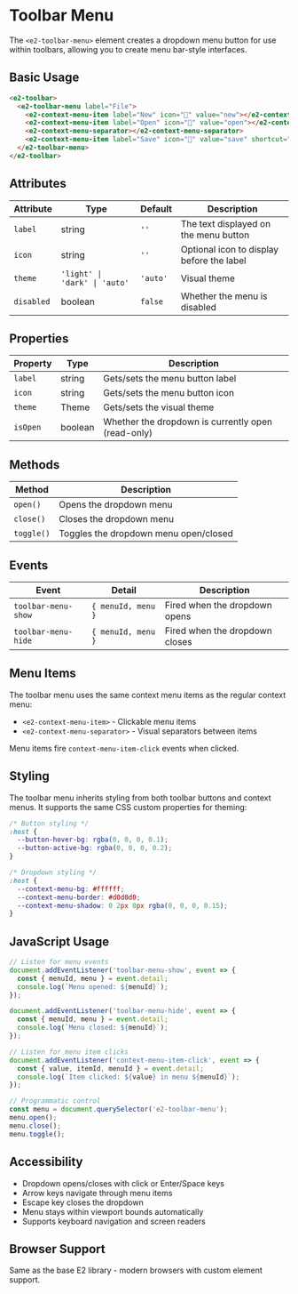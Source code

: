 # Toolbar Menu

The `<e2-toolbar-menu>` element creates a dropdown menu button for use within toolbars, allowing you to create menu bar-style interfaces.

## Basic Usage

```html
<e2-toolbar>
  <e2-toolbar-menu label="File">
    <e2-context-menu-item label="New" icon="📄" value="new"></e2-context-menu-item>
    <e2-context-menu-item label="Open" icon="📁" value="open"></e2-context-menu-item>
    <e2-context-menu-separator></e2-context-menu-separator>
    <e2-context-menu-item label="Save" icon="💾" value="save" shortcut="Ctrl+S"></e2-context-menu-item>
  </e2-toolbar-menu>
</e2-toolbar>
```

## Attributes

| Attribute | Type | Default | Description |
|-----------|------|---------|-------------|
| `label` | string | `''` | The text displayed on the menu button |
| `icon` | string | `''` | Optional icon to display before the label |
| `theme` | `'light' \| 'dark' \| 'auto'` | `'auto'` | Visual theme |
| `disabled` | boolean | `false` | Whether the menu is disabled |

## Properties

| Property | Type | Description |
|----------|------|-------------|
| `label` | string | Gets/sets the menu button label |
| `icon` | string | Gets/sets the menu button icon |
| `theme` | Theme | Gets/sets the visual theme |
| `isOpen` | boolean | Whether the dropdown is currently open (read-only) |

## Methods

| Method | Description |
|--------|-------------|
| `open()` | Opens the dropdown menu |
| `close()` | Closes the dropdown menu |
| `toggle()` | Toggles the dropdown menu open/closed |

## Events

| Event | Detail | Description |
|-------|--------|-------------|
| `toolbar-menu-show` | `{ menuId, menu }` | Fired when the dropdown opens |
| `toolbar-menu-hide` | `{ menuId, menu }` | Fired when the dropdown closes |

## Menu Items

The toolbar menu uses the same context menu items as the regular context menu:

- `<e2-context-menu-item>` - Clickable menu items
- `<e2-context-menu-separator>` - Visual separators between items

Menu items fire `context-menu-item-click` events when clicked.

## Styling

The toolbar menu inherits styling from both toolbar buttons and context menus. It supports the same CSS custom properties for theming:

```css
/* Button styling */
:host {
  --button-hover-bg: rgba(0, 0, 0, 0.1);
  --button-active-bg: rgba(0, 0, 0, 0.2);
}

/* Dropdown styling */
:host {
  --context-menu-bg: #ffffff;
  --context-menu-border: #d0d0d0;
  --context-menu-shadow: 0 2px 8px rgba(0, 0, 0, 0.15);
}
```

## JavaScript Usage

```javascript
// Listen for menu events
document.addEventListener('toolbar-menu-show', event => {
  const { menuId, menu } = event.detail;
  console.log(`Menu opened: ${menuId}`);
});

document.addEventListener('toolbar-menu-hide', event => {
  const { menuId, menu } = event.detail;
  console.log(`Menu closed: ${menuId}`);
});

// Listen for menu item clicks
document.addEventListener('context-menu-item-click', event => {
  const { value, itemId, menuId } = event.detail;
  console.log(`Item clicked: ${value} in menu ${menuId}`);
});

// Programmatic control
const menu = document.querySelector('e2-toolbar-menu');
menu.open();
menu.close();
menu.toggle();
```

## Accessibility

- Dropdown opens/closes with click or Enter/Space keys
- Arrow keys navigate through menu items
- Escape key closes the dropdown
- Menu stays within viewport bounds automatically
- Supports keyboard navigation and screen readers

## Browser Support

Same as the base E2 library - modern browsers with custom element support.
